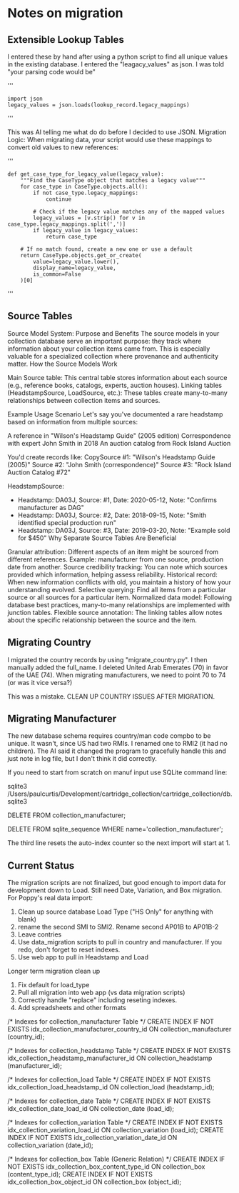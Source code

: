 # Notes on migration

## Extensible Lookup Tables

I entered these by hand after using a python script to find all unique values in the existing database.
I entered the "leagacy_values" as json.  I was told "your parsing code would be"

'''

    import json
    legacy_values = json.loads(lookup_record.legacy_mappings)
'''

This was AI telling me what do do before I decided to use JSON.  Migration Logic: When migrating data, your script would use these mappings to convert old values to new references:

'''

    def get_case_type_for_legacy_value(legacy_value):
        """Find the CaseType object that matches a legacy value"""
        for case_type in CaseType.objects.all():
            if not case_type.legacy_mappings:
                continue
                
            # Check if the legacy value matches any of the mapped values
            legacy_values = [v.strip() for v in case_type.legacy_mappings.split(',')]
            if legacy_value in legacy_values:
                return case_type
                
        # If no match found, create a new one or use a default
        return CaseType.objects.get_or_create(
            value=legacy_value.lower(),
            display_name=legacy_value,
            is_common=False
        )[0]

'''


## Source Tables

Source Model System: Purpose and Benefits
The source models in your collection database serve an important purpose: they track where information about your collection items came from. This is especially valuable for a specialized collection where provenance and authenticity matter.
How the Source Models Work

Main Source table: This central table stores information about each source (e.g., reference books, catalogs, experts, auction houses).
Linking tables (HeadstampSource, LoadSource, etc.): These tables create many-to-many relationships between collection items and sources.

Example Usage Scenario
Let's say you've documented a rare headstamp based on information from multiple sources:

A reference in "Wilson's Headstamp Guide" (2005 edition)
Correspondence with expert John Smith in 2018
An auction catalog from Rock Island Auction

You'd create records like:
CopySource #1: "Wilson's Headstamp Guide (2005)"
Source #2: "John Smith (correspondence)"
Source #3: "Rock Island Auction Catalog #72"

HeadstampSource: 
- Headstamp: DA03J, Source: #1, Date: 2020-05-12, Note: "Confirms manufacturer as DAG"
- Headstamp: DA03J, Source: #2, Date: 2018-09-15, Note: "Smith identified special production run"
- Headstamp: DA03J, Source: #3, Date: 2019-03-20, Note: "Example sold for $450"
Why Separate Source Tables Are Beneficial

Granular attribution: Different aspects of an item might be sourced from different references. Example: manufacturer from one source, production date from another.
Source credibility tracking: You can note which sources provided which information, helping assess reliability.
Historical record: When new information conflicts with old, you maintain a history of how your understanding evolved.
Selective querying: Find all items from a particular source or all sources for a particular item.
Normalized data model: Following database best practices, many-to-many relationships are implemented with junction tables.
Flexible source annotation: The linking tables allow notes about the specific relationship between the source and the item.

## Migrating Country

I migrated the country records by using "migrate_country.py".  I then manually added the full_name.  I deleted United Arab Emerates (70) in favor of the UAE (74).  When migrating manufacturers, we need to point 70 to 74 (or was it vice versa?)

This was a mistake.  CLEAN UP COUNTRY ISSUES AFTER MIGRATION.

## Migrating Manufacturer

The new database schema requires country/man code compbo to be unique.  It wasn't, since US had two RMIs.  I renamed one to RMI2 (it had no children).  The AI said it changed the program to gracefully handle this and just note in log file, but I don't think it did correctly.

If you need to start from scratch on manuf input use SQLite command line:

sqlite3 /Users/paulcurtis/Development/cartridge_collection/cartridge_collection/db.sqlite3

DELETE FROM collection_manufacturer;

DELETE FROM sqlite_sequence WHERE name='collection_manufacturer';

The third line resets the auto-index counter so the next import will start at 1.

## Current Status

The migration scripts are not finalized, but good enough to import data for development down to Load.  Still need Date, Variation, and Box migration.
For Poppy's real data import:

1. Clean up source database Load Type ("HS Only" for anything with blank)
2. rename the second SMI to SMI2.  Rename second AP01B to AP01B-2
3. Leave contries
4. Use data_migration scripts to pull in country and manufacturer.  If you redo, don't forget to reset indexes.
5. Use web app to pull in Headstamp and Load

Longer term migration clean up
1. Fix default for load_type
2. Pull all migration into web app (vs data migration scripts)
3. Correctly handle "replace" including reseting indexes.
4. Add spreadsheets and other formats



/* Indexes for collection_manufacturer Table */
CREATE INDEX IF NOT EXISTS idx_collection_manufacturer_country_id ON collection_manufacturer (country_id);

/* Indexes for collection_headstamp Table */
CREATE INDEX IF NOT EXISTS idx_collection_headstamp_manufacturer_id ON collection_headstamp (manufacturer_id);

/* Indexes for collection_load Table */
CREATE INDEX IF NOT EXISTS idx_collection_load_headstamp_id ON collection_load (headstamp_id);

/* Indexes for collection_date Table */
CREATE INDEX IF NOT EXISTS idx_collection_date_load_id ON collection_date (load_id);

/* Indexes for collection_variation Table */
CREATE INDEX IF NOT EXISTS idx_collection_variation_load_id ON collection_variation (load_id);
CREATE INDEX IF NOT EXISTS idx_collection_variation_date_id ON collection_variation (date_id);

/* Indexes for collection_box Table (Generic Relation) */
CREATE INDEX IF NOT EXISTS idx_collection_box_content_type_id ON collection_box (content_type_id);
CREATE INDEX IF NOT EXISTS idx_collection_box_object_id ON collection_box (object_id);
